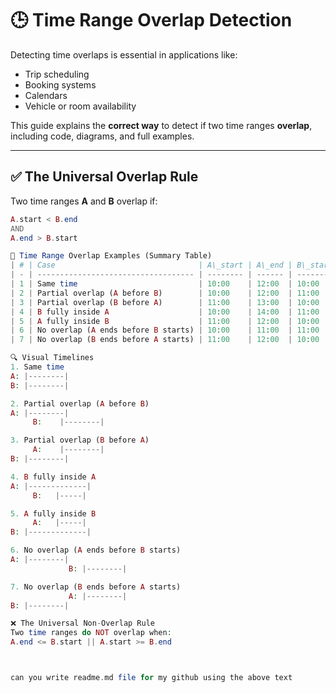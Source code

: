 # 🕒 Time Range Overlap Detection

Detecting time overlaps is essential in applications like:  
- Trip scheduling  
- Booking systems  
- Calendars  
- Vehicle or room availability  

This guide explains the **correct way** to detect if two time ranges **overlap**, including code, diagrams, and full examples.

---

## ✅ The Universal Overlap Rule

Two time ranges **A** and **B** overlap if:

```php
A.start < B.end
AND
A.end > B.start

🧪 Time Range Overlap Examples (Summary Table)
| # | Case                                | A\_start | A\_end | B\_start | B\_end | Overlap? |
| - | ----------------------------------- | -------- | ------ | -------- | ------ | -------- |
| 1 | Same time                           | 10:00    | 12:00  | 10:00    | 12:00  | ✅ Yes    |
| 2 | Partial overlap (A before B)        | 10:00    | 12:00  | 11:00    | 13:00  | ✅ Yes    |
| 3 | Partial overlap (B before A)        | 11:00    | 13:00  | 10:00    | 12:00  | ✅ Yes    |
| 4 | B fully inside A                    | 10:00    | 14:00  | 11:00    | 12:00  | ✅ Yes    |
| 5 | A fully inside B                    | 11:00    | 12:00  | 10:00    | 14:00  | ✅ Yes    |
| 6 | No overlap (A ends before B starts) | 10:00    | 11:00  | 11:00    | 12:00  | ❌ No     |
| 7 | No overlap (B ends before A starts) | 11:00    | 12:00  | 10:00    | 11:00  | ❌ No     |

🔍 Visual Timelines
1. Same time
A: |--------|
B: |--------|

2. Partial overlap (A before B)
A: |--------|
     B:    |--------|

3. Partial overlap (B before A)
     A:    |--------|
B: |--------|

4. B fully inside A
A: |-------------|
     B:   |-----|

5. A fully inside B
     A:   |-----|
B: |-------------|

6. No overlap (A ends before B starts)
A: |--------|
             B: |--------|

7. No overlap (B ends before A starts)
             A: |--------|
B: |--------|

❌ The Universal Non-Overlap Rule
Two time ranges do NOT overlap when:
A.end <= B.start || A.start >= B.end



can you write readme.md file for my github using the above text
